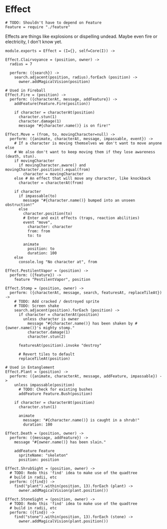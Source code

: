 Effect
======

    # TODO: Shouldn't have to depend on Feature
    Feature = require "./feature"

Effects are things like explosions or dispelling undead. Maybe even fire or
electricity, I don't know yet.

    module.exports = Effect = (I={}, self=Core(I)) ->

    Effect.Clairvoyance = (position, owner) ->
      radius = 7

      perform: ({search}) ->
        search.adjacent(position, radius).forEach (position) ->
          owner.addMagicalVision(position)

    # Used in Fireball
    Effect.Fire = (position) ->
      perform: ({characterAt, message, addFeature}) ->
        addFeature(Feature.Fire(position))

        if character = characterAt(position)
          character.stun(1)
          character.damage(1)
          message "#{character.name()} is on fire!"

    Effect.Move = (from, to, movingCharacter=null) ->
      perform: ({animate, characterAt, message, impassable, event}) ->
        # If a character is moving themselves we don't want to move anyone else
        # We also don't want to keep moving them if they lose awareness (death, stun).
        if movingCharacter
          if movingCharacter.aware() and movingCharacter.position().equal(from)
            character = movingCharacter
        else # An effect that will move any character, like knockback
          character = characterAt(from)

        if character
          if impassable(to)
            message "#{character.name()} bumped into an unseen obstruction!"
          else
            character.position(to)
            # Enter and exit effects (traps, reaction abilities)
            event "move",
              character: character
              from: from
              to: to

            animate
              position: to
              duration: 100
        else
          console.log "No character at", from

    Effect.PestilentVapor = (position) ->
      perform: ({feature}) ->
        feature "PestilentVapor", position

    Effect.Stomp = (position, owner) ->
      perform: ({characterAt, message, search, featuresAt, replaceTileAt}) ->
        # TODO: Add cracked / destroyed sprite
        # TODO: Screen shake
        search.adjacent(position).forEach (position) ->
          if character = characterAt(position)
            unless character is owner
              message "#{character.name()} has been shaken by #{owner.name()}'s mighty stomp."
              character.damage(1)
              character.stun(2)

          featuresAt(position).invoke "destroy"

          # Revert tiles to default
          replaceTileAt(position)

    # Used in Entanglement
    Effect.Plant = (position) ->
      perform: ({animate, characterAt, message, addFeature, impassable}) ->
        unless impassable(position)
          # TODO: Check for existing bushes
          addFeature Feature.Bush(position)

        if character = characterAt(position)
          character.stun(1)

          animate
            message: "#{character.name()} is caught in a shrub!"
            duration: 100

    Effect.Death = (position, owner) ->
      perform: ({message, addFeature}) ->
        message "#{owner.name()} has been slain."

        addFeature Feature
          spriteName: "skeleton"
          position: position

    Effect.ShrubSight = (position, owner) ->
      # TODO: Redo this 'find' idea to make use of the quadtree
      # build in radii, etc
      perform: ({find}) ->
        find("plant").within(position, 13).forEach (plant) ->
          owner.addMagicalVision(plant.position())

    Effect.StoneSight = (position, owner) ->
      # TODO: Redo this 'find' idea to make use of the quadtree
      # build in radii, etc
      perform: ({find}) ->
        find("stone").within(position, 13).forEach (stone) ->
          owner.addMagicalVision(plant.position())
